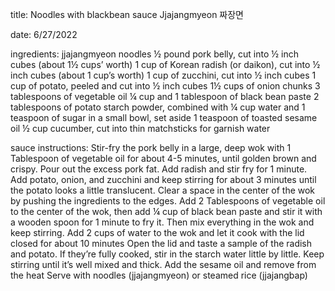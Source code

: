 title: Noodles with blackbean sauce Jjajangmyeon 짜장면
       
date: 6/27/2022
       
ingredients:
jjajangmyeon noodles
½ pound pork belly, cut into ½ inch cubes (about 1½ cups’ worth)
1 cup of Korean radish (or daikon), cut into ½ inch cubes (about 1 cup’s worth)
1 cup of zucchini, cut into ½ inch cubes
1 cup of potato, peeled and cut into ½ inch cubes
1½ cups of onion chunks
3 tablespoons of vegetable oil
¼ cup and 1 tablespoon of black bean paste
2 tablespoons of potato starch powder, combined with ¼ cup water and 1 teaspoon of 
  sugar in a small bowl, set aside
1 teaspoon of toasted sesame oil
½ cup cucumber, cut into thin matchsticks for garnish
water

sauce instructions:
Stir-fry the pork belly in a large, deep wok with 1 Tablespoon of vegetable oil for 
about 4-5 minutes, until golden brown and crispy. Pour out the excess pork fat.
Add radish and stir fry for 1 minute.
Add potato, onion, and zucchini and keep stirring for about 3 minutes until 
the potato looks a little translucent.
Clear a space in the center of the wok by pushing the ingredients to the edges.
Add 2 Tablespoons of vegetable oil to the center of the wok, then add ¼ cup of black 
bean paste and stir it with a wooden spoon for 1 minute to fry it. 
Then mix everything in the wok and keep stirring.
Add 2 cups of water to the wok and let it cook with the lid closed for about 10 minutes
Open the lid and taste a sample of the radish and potato. If they’re fully cooked, 
stir in the starch water little by little. Keep stirring until it’s well mixed and 
thick. Add the sesame oil and remove from the heat
Serve with noodles (jjajangmyeon) or steamed rice (jjajangbap)


